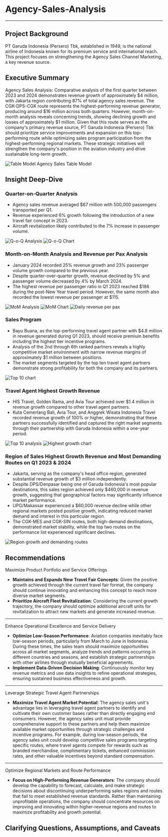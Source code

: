 # Agency-Sales-Analysis

***

## Project Background

PT Garuda Indonesia (Persero) Tbk, established in 1949, is the national airline of Indonesia known for its premium service and international reach. This project focuses on strengthening the Agency Sales Channel Marketing, a key revenue source.

## Executive Summary

Agency Sales Analysis: Comparative analysis of the first quarter between 2023 and 2024 demonstrates revenue growth of approximately $4 million, with Jakarta region contributing 87% of total agency sales revenue. The CGK-DPS-CGK route represents the highest-performing revenue generator, producing around $16 million across both quarters. However, month-on-month analysis reveals concerning trends, showing declining growth and losses of approximately $1 million. Given that this route serves as the company's primary revenue source, PT Garuda Indonesia (Persero) Tbk should prioritize service improvements and expansion on this top-performing route while optimizing sales program participation from the highest-performing regional markets. These strategic initiatives will strengthen the company's position in the aviation industry and drive sustainable long-term growth.

![Table Model](https://github.com/user-attachments/assets/9c76096d-40fd-4866-8c32-fba87a28abcf)
Agency Sales Table Model

## Insight Deep-Dive

### Quarter-on-Quarter Analysis

- Agency sales revenue averaged $67 million with 500,000 passengers transported per Q1.
- Revenue experienced 6% growth following the introduction of a new travel fair concept in 2023.
- Aircraft revitalization likely contributed to the 7% increase in passenger volume.

![Q-o-Q Analysis](https://github.com/user-attachments/assets/59a62ab6-bc80-45dc-93fb-cc3cd6272b17)
![Q-o-Q Chart](https://github.com/user-attachments/assets/209354c6-b8b5-4778-8ef8-63d835667c08)

### Month-on-Month Analysis and Revenue per Pax Analysis

- January 2024 recorded 25% revenue growth and 23% passenger volume growth compared to the previous year.
- Despite quarter-over-quarter growth, revenue declined by 5% and passenger volume decreased by 4% by March 2024.
- The highest revenue per passenger ratio in Q1 2023 reached $186 during the post-New Year travel period. However, the same month also recorded the lowest revenue per passenger at $115. 

![MoM Analysis](https://github.com/user-attachments/assets/14ba05e9-5984-4b85-9757-d53a1a509f79)
![MoM Chart](https://github.com/user-attachments/assets/f2b8436b-be6e-4c80-b4c5-928a9d91110d)
![Daily revenue per pax](https://github.com/user-attachments/assets/031b1fd6-5984-4022-8755-6069c892f906)

### Sales Program

- Bayu Buana, as the top-performing travel agent partner with $4.8 million in revenue generated during Q1 2023, should receive premium benefits including the highest tier incentive programs.
- Analysis of the 2nd through 6th ranked partners reveals a highly competitive market environment with narrow revenue margins of approximately $1 million between positions.
- The market segments targeted by the top ten travel agent partners demonstrate strong profitability for both the company and its partners.

![Top 10 chart](https://github.com/user-attachments/assets/1d3f9ee7-4f5c-435e-b17b-60ae5a07e7c3)

### Travel Agent Highest Growth Revenue

- HIS Travel, Golden Rama, and Avia Tour achieved over $1.4 million in revenue growth compared to other travel agent partners.
- Kuta Cemerlang Bali, Avia Tour, and Anggrek Wisata Indonesia Travel recorded revenue growth of 100% or higher, demonstrating that these partners successfully identified and captured the right market segments through their partnership with Garuda Indonesia within a one-year period.

![Top 10 analysis](https://github.com/user-attachments/assets/c733a3be-ed63-40c5-9792-0ba059820444)
![Highest growth chart](https://github.com/user-attachments/assets/ad812389-f449-4624-a4b5-51137ace0cf3)

### Region of Sales Highest Growth Revenue and Most Demanding Routes on Q1 2023 & 2024

- Jakarta, serving as the company's head office region, generated substantial revenue growth of $3 million independently.
- Despite DPS/Denpasar being one of Garuda Indonesia's most popular destinations, this sales region achieved only $460,000 in revenue growth, suggesting that geographical factors may significantly influence market performance.
- UPG/Makassar experienced a $60,000 revenue decline while other regional markets posted positive growth, indicating reduced market demand and interest in this particular region.
- The CGK-MES and CGK-SIN routes, both high-demand destinations, demonstrated market stability, while the top two routes on the performance list experienced significant declines.

![Region growth and demanding routes](https://github.com/user-attachments/assets/a39423bc-9173-46bc-b13f-68133ab224ef)

## Recommendations

Maximize Product Portfolio and Service Offerings

- **Maintains and Expands New Travel Fair Concepts**: Given the positive growth achieved through the current travel fair format, the company should continue innovating and enhancing this concept to reach more diverse market segments.
- **Prioritize Aircraft Fleet Revitalization**: Considering the current growth trajectory, the company should optimize additional aircraft units for revitalization to attract new markets and generate increased revenue.

***

Enhance Operational Excellence and Service Delivery

- **Optimize Low-Season Performance**: Aviation companies inevitably face low-season periods, particularly from March to June in Indonesia. During these times, the sales team should maximize opportunities across all market segments, analyze trends and patterns occurring in different countries and seasons, and establish strategic partnerships with other airlines through mutually beneficial agreements.
- **Implement Data-Driven Decision Making**: Continuously monitor key revenue metrics and use data insights to refine operational strategies, ensuring sustained business effectiveness and growth.

***

Leverage Strategic Travel Agent Partnerships

- **Maximize Travel Agent Market Potential**: The agency sales unit's advantage lies in leveraging travel agent partners to identify and cultivate their own customer bases rather than directly engaging end consumers. However, the agency sales unit must provide comprehensive support to these partners and help them maximize available market opportunities through strategic challenges and incentive programs. For example, during low-season periods, the agency sales unit could develop competitive sales programs targeting specific routes, where travel agents compete for rewards such as branded merchandise, complimentary tickets, enhanced commission rates, and other valuable incentives beyond standard compensation.

***

Optimize Regional Markets and Route Performance

- **Focus on High-Performing Revenue Generators**: The company should develop the capability to forecast, calculate, and make strategic decisions about discontinuing underperforming sales regions and routes that fail to meet established revenue standards. Rather than maintaining unprofitable operations, the company should concentrate resources on improving and innovating within higher-revenue regions and routes to maximize profitability and growth potential.

## Clarifying Questions, Assumptions, and Caveats


